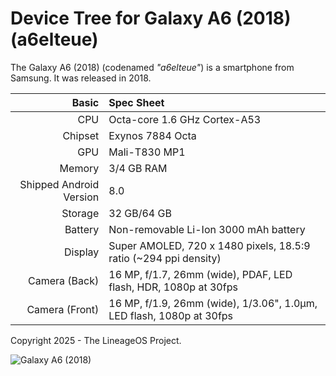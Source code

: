 # Device Tree for Galaxy A6 (2018) (a6elteue)
The Galaxy A6 (2018) (codenamed _"a6elteue"_) is a smartphone from Samsung.
It was released in 2018.

| Basic                   | Spec Sheet                                                                                                                                   |
|------------------------:|:---------------------------------------------------------------------------------------------------------------------------------------------|
| CPU                     | Octa-core 1.6 GHz Cortex-A53                                                                                                                 |
| Chipset                 | Exynos 7884 Octa                                                                                                                             |
| GPU                     | Mali-T830 MP1                                                                                                                                |
| Memory                  | 3/4 GB RAM                                                                                                                                   |
| Shipped Android Version | 8.0                                                                                                                                          |
| Storage                 | 32 GB/64 GB                                                                                                                                  |
| Battery                 | Non-removable Li-Ion 3000 mAh battery                                                                                                        |
| Display                 | Super AMOLED, 720 x 1480 pixels, 18.5:9 ratio (~294 ppi density)                                                                             |
| Camera (Back)           | 16 MP, f/1.7, 26mm (wide), PDAF, LED flash, HDR, 1080p at 30fps                                                                              |
| Camera (Front)          | 16 MP, f/1.9, 26mm (wide), 1/3.06", 1.0µm, LED flash, 1080p at 30fps                                                                         |

Copyright 2025 - The LineageOS Project.

![Galaxy A6 (2018)](https://fdn2.gsmarena.com/vv/pics/samsung/samsung-galaxy-a6-2018-2.jpg "Galaxy A6 (2018)")
